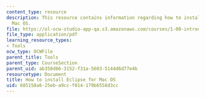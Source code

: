 ```yaml
---
content_type: resource
description: This resource contains information regarding how to install eclipse for
  Mac OS.
file: https://ol-ocw-studio-app-qa.s3.amazonaws.com/courses/1-00-introduction-to-computers-and-engineering-problem-solving-spring-2012/685158a625eba9ccf014179b6558d3cc_MIT1_00S12_Ins_Eclpse_Mac.pdf
file_type: application/pdf
learning_resource_types:
- Tools
ocw_type: OCWFile
parent_title: Tools
parent_type: CourseSection
parent_uid: ab358d66-3152-f31a-5603-5144d6d77e4b
resourcetype: Document
title: How to install Eclipse for Mac OS
uid: 685158a6-25eb-a9cc-f014-179b6558d3cc
---
```

